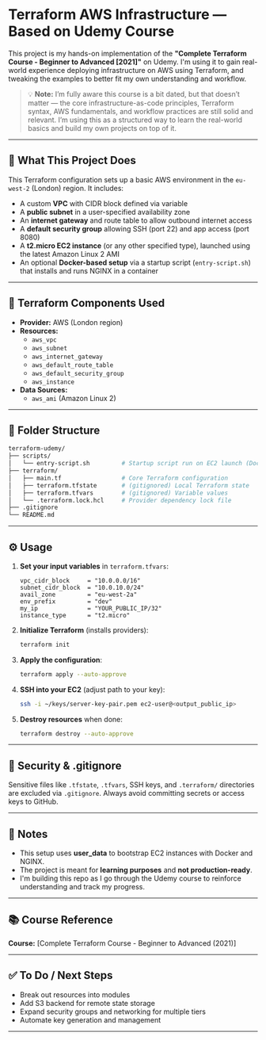 # Terraform AWS Infrastructure — Based on Udemy Course

This project is my hands-on implementation of the **"Complete Terraform Course - Beginner to Advanced [2021]"** on Udemy. I'm using it to gain real-world experience deploying infrastructure on AWS using Terraform, and tweaking the examples to better fit my own understanding and workflow.

> 💡 **Note:** I’m fully aware this course is a bit dated, but that doesn’t matter — the core infrastructure-as-code principles, Terraform syntax, AWS fundamentals, and workflow practices are still solid and relevant. I’m using this as a structured way to learn the real-world basics and build my own projects on top of it.


---

## 🔧 What This Project Does

This Terraform configuration sets up a basic AWS environment in the `eu-west-2` (London) region. It includes:

- A custom **VPC** with CIDR block defined via variable
- A **public subnet** in a user-specified availability zone
- An **internet gateway** and route table to allow outbound internet access
- A **default security group** allowing SSH (port 22) and app access (port 8080)
- A **t2.micro EC2 instance** (or any other specified type), launched using the latest Amazon Linux 2 AMI
- An optional **Docker-based setup** via a startup script (`entry-script.sh`) that installs and runs NGINX in a container

---

## 🧱 Terraform Components Used

- **Provider:** AWS (London region)
- **Resources:**
  - `aws_vpc`
  - `aws_subnet`
  - `aws_internet_gateway`
  - `aws_default_route_table`
  - `aws_default_security_group`
  - `aws_instance`
- **Data Sources:**
  - `aws_ami` (Amazon Linux 2)

---

## 📂 Folder Structure

```bash
terraform-udemy/
├── scripts/
│   └── entry-script.sh         # Startup script run on EC2 launch (Docker/NGINX)
├── terraform/
│   ├── main.tf                 # Core Terraform configuration
│   ├── terraform.tfstate       # (gitignored) Local Terraform state
│   ├── terraform.tfvars        # (gitignored) Variable values
│   └── .terraform.lock.hcl     # Provider dependency lock file
├── .gitignore
└── README.md
```

---

## ⚙️ Usage

1. **Set your input variables** in `terraform.tfvars`:
   ```hcl
   vpc_cidr_block     = "10.0.0.0/16"
   subnet_cidr_block  = "10.0.10.0/24"
   avail_zone         = "eu-west-2a"
   env_prefix         = "dev"
   my_ip              = "YOUR_PUBLIC_IP/32"
   instance_type      = "t2.micro"
   ```

2. **Initialize Terraform** (installs providers):
   ```bash
   terraform init
   ```

3. **Apply the configuration**:
   ```bash
   terraform apply --auto-approve
   ```

4. **SSH into your EC2** (adjust path to your key):
   ```bash
   ssh -i ~/keys/server-key-pair.pem ec2-user@<output_public_ip>
   ```

5. **Destroy resources** when done:
   ```bash
   terraform destroy --auto-approve
   ```

---

## 🔐 Security & .gitignore

Sensitive files like `.tfstate`, `.tfvars`, SSH keys, and `.terraform/` directories are excluded via `.gitignore`. Always avoid committing secrets or access keys to GitHub.

---

## 💬 Notes

- This setup uses **user_data** to bootstrap EC2 instances with Docker and NGINX.
- The project is meant for **learning purposes** and **not production-ready**.
- I'm building this repo as I go through the Udemy course to reinforce understanding and track my progress.

---

## 📚 Course Reference

**Course:** [Complete Terraform Course - Beginner to Advanced (2021)]

---

## ✅ To Do / Next Steps

- Break out resources into modules
- Add S3 backend for remote state storage
- Expand security groups and networking for multiple tiers
- Automate key generation and management

---